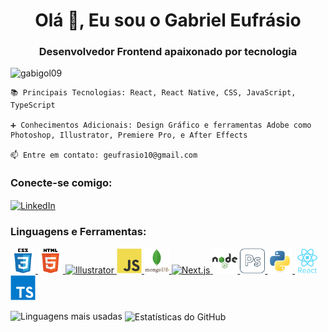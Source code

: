 <h1 align="center">Olá 👋, Eu sou o Gabriel Eufrásio</h1> <h3 align="center">Desenvolvedor Frontend apaixonado por tecnologia</h3> <p align="left"> <img src="https://komarev.com/ghpvc/?username=gabigol09&label=Visualizações%20do%20Perfil&color=0e75b6&style=flat" alt="gabigol09" /> </p>

    📚 Principais Tecnologias: React, React Native, CSS, JavaScript, TypeScript

    ➕ Conhecimentos Adicionais: Design Gráfico e ferramentas Adobe como Photoshop, Illustrator, Premiere Pro, e After Effects

    📫 Entre em contato: geufrasio10@gmail.com

<h3 align="left">Conecte-se comigo:</h3> <p align="left"> <a href="https://linkedin.com/in/gabriel-eufrasio-a1029b248" target="blank"><img align="center" src="https://raw.githubusercontent.com/rahuldkjain/github-profile-readme-generator/master/src/images/icons/Social/linked-in-alt.svg" alt="LinkedIn" height="30" width="40" /></a> </p> <h3 align="left">Linguagens e Ferramentas:</h3> <p align="left"> <a href="https://www.w3schools.com/css/" target="_blank" rel="noreferrer"> <img src="https://raw.githubusercontent.com/devicons/devicon/master/icons/css3/css3-original-wordmark.svg" alt="CSS3" width="40" height="40"/> </a> <a href="https://www.w3.org/html/" target="_blank" rel="noreferrer"> <img src="https://raw.githubusercontent.com/devicons/devicon/master/icons/html5/html5-original-wordmark.svg" alt="HTML5" width="40" height="40"/> </a> <a href="https://www.adobe.com/in/products/illustrator.html" target="_blank" rel="noreferrer"> <img src="https://www.vectorlogo.zone/logos/adobe_illustrator/adobe_illustrator-icon.svg" alt="Illustrator" width="40" height="40"/> </a> <a href="https://developer.mozilla.org/en-US/docs/Web/JavaScript" target="_blank" rel="noreferrer"> <img src="https://raw.githubusercontent.com/devicons/devicon/master/icons/javascript/javascript-original.svg" alt="JavaScript" width="40" height="40"/> </a> <a href="https://www.mongodb.com/" target="_blank" rel="noreferrer"> <img src="https://raw.githubusercontent.com/devicons/devicon/master/icons/mongodb/mongodb-original-wordmark.svg" alt="MongoDB" width="40" height="40"/> </a> <a href="https://nextjs.org/" target="_blank" rel="noreferrer"> <img src="https://cdn.worldvectorlogo.com/logos/nextjs-2.svg" alt="Next.js" width="40" height="40"/> </a> <a href="https://nodejs.org" target="_blank" rel="noreferrer"> <img src="https://raw.githubusercontent.com/devicons/devicon/master/icons/nodejs/nodejs-original-wordmark.svg" alt="Node.js" width="40" height="40"/> </a> <a href="https://www.photoshop.com/en" target="_blank" rel="noreferrer"> <img src="https://raw.githubusercontent.com/devicons/devicon/master/icons/photoshop/photoshop-line.svg" alt="Photoshop" width="40" height="40"/> </a> <a href="https://www.python.org" target="_blank" rel="noreferrer"> <img src="https://raw.githubusercontent.com/devicons/devicon/master/icons/python/python-original.svg" alt="Python" width="40" height="40"/> </a> <a href="https://reactjs.org/" target="_blank" rel="noreferrer"> <img src="https://raw.githubusercontent.com/devicons/devicon/master/icons/react/react-original-wordmark.svg" alt="React" width="40" height="40"/> </a> <a href="https://www.typescriptlang.org/" target="_blank" rel="noreferrer"> <img src="https://raw.githubusercontent.com/devicons/devicon/master/icons/typescript/typescript-original.svg" alt="TypeScript" width="40" height="40"/> </a> </p> <p><img align="left" src="https://github-readme-stats.vercel.app/api/top-langs?username=gabigol09&show_icons=true&locale=pt-br&layout=compact" alt="Linguagens mais usadas" /></p> <p>&nbsp;<img align="center" src="https://github-readme-stats.vercel.app/api?username=gabigol09&show_icons=true&locale=pt-br" alt="Estatísticas do GitHub" /></p>
